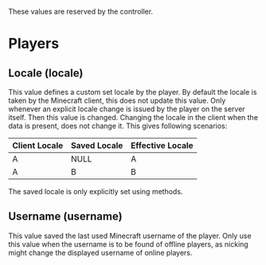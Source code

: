 These values are reserved by the controller.
# Players
## Locale (locale)
This value defines a custom set locale by the player.
By default the locale is taken by the Minecraft client, this does not update this value.
Only whenever an explicit locale change is issued by the player on the server itself.
Then this value is changed. Changing the locale in the client when the data is present, does not change it.
This gives following scenarios:

| Client Locale | Saved Locale | Effective Locale |
|---------------|--------------|------------------|
| A             | NULL         | A                |
| A             | B            | B                |

The saved locale is only explicitly set using methods.

## Username (username)
This value saved the last used Minecraft username of the player.
Only use this value when the username is to be found of offline players, as nicking might change the displayed username of online players.
